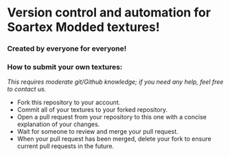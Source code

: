 # Version control and automation for Soartex Modded textures!
### Created by everyone for everyone!

### How to submit your own textures:

_This requires moderate git/Github knowledge; if you need any help, feel free to contact us._

 * Fork this repository to your account.
 * Commit all of your textures to your forked repository.
 * Open a pull request from your repository to this one with a concise explanation of your changes.
 * Wait for someone to review and merge your pull request.
 * When your pull request has been merged, delete your fork to ensure current pull requests in the future.